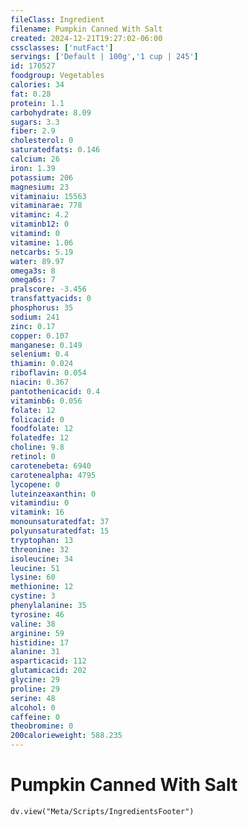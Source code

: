 ```yaml
---
fileClass: Ingredient
filename: Pumpkin Canned With Salt
created: 2024-12-21T19:27:02-06:00
cssclasses: ['nutFact']
servings: ['Default | 100g','1 cup | 245']
id: 170527
foodgroup: Vegetables
calories: 34
fat: 0.28
protein: 1.1
carbohydrate: 8.09
sugars: 3.3
fiber: 2.9
cholesterol: 0
saturatedfats: 0.146
calcium: 26
iron: 1.39
potassium: 206
magnesium: 23
vitaminaiu: 15563
vitaminarae: 778
vitaminc: 4.2
vitaminb12: 0
vitamind: 0
vitamine: 1.06
netcarbs: 5.19
water: 89.97
omega3s: 8
omega6s: 7
pralscore: -3.456
transfattyacids: 0
phosphorus: 35
sodium: 241
zinc: 0.17
copper: 0.107
manganese: 0.149
selenium: 0.4
thiamin: 0.024
riboflavin: 0.054
niacin: 0.367
pantothenicacid: 0.4
vitaminb6: 0.056
folate: 12
folicacid: 0
foodfolate: 12
folatedfe: 12
choline: 9.8
retinol: 0
carotenebeta: 6940
carotenealpha: 4795
lycopene: 0
luteinzeaxanthin: 0
vitamindiu: 0
vitamink: 16
monounsaturatedfat: 37
polyunsaturatedfat: 15
tryptophan: 13
threonine: 32
isoleucine: 34
leucine: 51
lysine: 60
methionine: 12
cystine: 3
phenylalanine: 35
tyrosine: 46
valine: 38
arginine: 59
histidine: 17
alanine: 31
asparticacid: 112
glutamicacid: 202
glycine: 29
proline: 29
serine: 48
alcohol: 0
caffeine: 0
theobromine: 0
200calorieweight: 588.235
---
```


# Pumpkin Canned With Salt

```dataviewjs
dv.view("Meta/Scripts/IngredientsFooter")
```